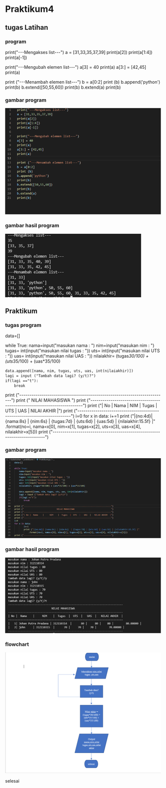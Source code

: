 # Praktikum4 

## tugas Latihan

### program

print("---Mengakses list---")
a = [31,33,35,37,39]
print(a[2]) 
print(a[1:4]) 
print(a[-1]) 

print("---Mengubah elemen list---")
a[3] = 40
print(a)
a[3:] = [42,45]
print(a)

print ("---Menambah elemen list---")
b = a[0:2]
print (b)
b.append('python')
print(b)
b.extend([50,55,60])
print(b)
b.extend(a)
print(b)

### gambar program

![Gambar 1](screenshot/ss1.png)

### gambar hasil program

![Gambar 2](screenshot/ss2.png)


## Praktikum

### tugas program

data=[]

while True:
    nama=input("masukan nama : ")
    nim=input("masukan nim : ")
    tugas= int(input("masukan nilai tugas : "))
    uts= int(input("masukan nilai UTS : "))
    uas= int(input("masukan nilai UAS : "))
    nilaiakhir= (tugas*30/100) + (uts*35/100) + (uas*35/100)

    data.append([nama, nim, tugas, uts, uas, int(nilaiakhir)])
    lagi = input ("Tambah data lagi? (y/t)?")
    if(lagi =="t"):
        break

print ("--------------------------------------------------------------------------")
print ("                            NILAI MAHASISWA                               ")
print ("--------------------------------------------------------------------------")
print ("| No |  Nama    |     NIM    |  Tugas  |  UTS  |   UAS  |   NILAI AKHIR  |")
print ("--------------------------------------------------------------------------")
i=0
for x in data:
        i+=1
        print ("|{no:4d}| {nama:8s} | {nim:6s}  | {tugas:7d} | {uts:6d} | {uas:5d} | {nilaiakhir:15.5f} |"
            .format(no=i, nama=x[0], nim=x[1], tugas=x[2], uts=x[3], uas=x[4], nilaiakhir=x[5]))
print ("--------------------------------------------------------------------------")

### gambar program

![Gambar 3](screenshot/ss3.png)

### gambar hasil program

![Gambar 4](screenshot/ss4.png)

### flowchart

![Gambar 5](flowchart/flow1.png)

selesai
